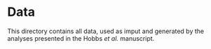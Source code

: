 # Data

This directory contains all data, used as imput and generated by the analyses presented in the Hobbs _et al._ manuscript.
